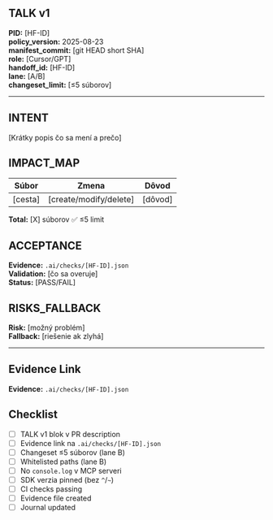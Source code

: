 ## TALK v1

**PID:** [HF-ID]  
**policy_version:** 2025-08-23  
**manifest_commit:** [git HEAD short SHA]  
**role:** [Cursor/GPT]  
**handoff_id:** [HF-ID]  
**lane:** [A/B]  
**changeset_limit:** [≤5 súborov]  

---

## INTENT

[Krátky popis čo sa mení a prečo]

## IMPACT_MAP

| Súbor | Zmena | Dôvod |
|-------|-------|--------|
| [cesta] | [create/modify/delete] | [dôvod] |

**Total:** [X] súborov ✅ ≤5 limit

## ACCEPTANCE

**Evidence:** `.ai/checks/[HF-ID].json`  
**Validation:** [čo sa overuje]  
**Status:** [PASS/FAIL]  

## RISKS_FALLBACK

**Risk:** [možný problém]  
**Fallback:** [riešenie ak zlyhá]  

---

## Evidence Link

**Evidence:** `.ai/checks/[HF-ID].json`

## Checklist

- [ ] TALK v1 blok v PR description
- [ ] Evidence link na `.ai/checks/[HF-ID].json`
- [ ] Changeset ≤5 súborov (lane B)
- [ ] Whitelisted paths (lane B)
- [ ] No `console.log` v MCP serveri
- [ ] SDK verzia pinned (bez `^`/`~`)
- [ ] CI checks passing
- [ ] Evidence file created
- [ ] Journal updated
